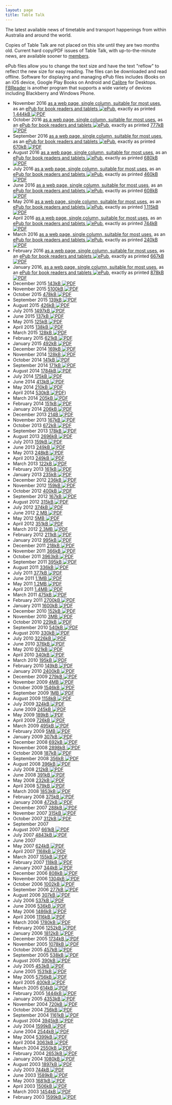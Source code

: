 ```yaml
---
layout: page
title: Table Talk
---
```

The latest available news of timetable and transport happenings from within Australia and around the world.

Copies of Table Talk are not placed on this site until they are two months old. Current hard copy/PDF issues of Table Talk, with up-to-the-minute news, are available sooner to [members](membship.html#membership).

ePub files allow you to change the text size and have the text "reflow" to reflect the new size for easy reading. The files can be downloaded and read offline. Software for displaying and managing ePub files includes iBooks on an iOS device, Google Play Books on Android and [Calibre](http://calibre-ebook.com) for Desktops. [FBReader](https://fbreader.org) is another program that supports a wide variety of devices including Blackberry and Windows Phone.

* November 2016 [as a web page, single column, suitable for most uses](ttalk201611.html),
as an [ePub for book readers and tablets ![ePub](epubicon.svg)](ttalk201611.epub), exactly as printed [1,444kB ![PDF](pdficon.svg)](http://cdnb.austta.org.au/tabletalk201611issue.pdf)
* October 2016 [as a web page, single column, suitable for most uses](ttalk201610.html),
as an [ePub for book readers and tablets ![ePub](epubicon.svg)](ttalk201610.epub), exactly as printed [777kB ![PDF](pdficon.svg)](http://cdnb.austta.org.au/tabletalk201610issue.pdf)
* September 2016 [as a web page, single column, suitable for most uses](ttalk201609.html),
as an [ePub for book readers and tablets ![ePub](epubicon.svg)](ttalk201609.epub), exactly as printed [670kB ![PDF](pdficon.svg)](http://cdnb.austta.org.au/tabletalk201609issue.pdf)
* August 2016 [as a web page, single column, suitable for most uses](ttalk201608.html),
as an [ePub for book readers and tablets ![ePub](epubicon.svg)](ttalk201608.epub), exactly as printed [680kB ![PDF](pdficon.svg)](http://cdnb.austta.org.au/tabletalk201608issue.pdf)
* July 2016 [as a web page, single column, suitable for most uses](ttalk201607.html),
as an [ePub for book readers and tablets ![ePub](epubicon.svg)](ttalk201607.epub), exactly as printed [460kB ![PDF](pdficon.svg)](http://cdnb.austta.org.au/tabletalk201607issue.pdf)
* June 2016 [as a web page, single column, suitable for most uses](ttalk201606.html),
as an [ePub for book readers and tablets ![ePub](epubicon.svg)](ttalk201606.epub), exactly as printed [608kB ![PDF](pdficon.svg)](http://cdnb.austta.org.au/tabletalk201606issue.pdf)
* May 2016 [as a web page, single column, suitable for most uses](ttalk201605.html),
as an [ePub for book readers and tablets ![ePub](epubicon.svg)](ttalk201605.epub), exactly as printed [1,115kB ![PDF](pdficon.svg)](http://cdnb.austta.org.au/tabletalk201605issue.pdf)
* April 2016 [as a web page, single column, suitable for most uses](ttalk201604.html),
as an [ePub for book readers and tablets ![ePub](epubicon.svg)](ttalk201604.epub), exactly as printed [744kB ![PDF](pdficon.svg)](http://cdnb.austta.org.au/tabletalk201604issue.pdf)
* March 2016 [as a web page, single column, suitable for most uses](ttalk201603.html),
as an [ePub for book readers and tablets ![ePub](epubicon.svg)](ttalk201603.epub), exactly as printed [240kB ![PDF](pdficon.svg)](http://cdnb.austta.org.au/tabletalk201603issue.pdf)
* February 2016 [as a web page, single column, suitable for most uses](ttalk201602.html),
as an [ePub for book readers and tablets ![ePub](epubicon.svg)](ttalk201602.epub), exactly as printed [667kB ![PDF](pdficon.svg)](http://cdnb.austta.org.au/tabletalk201602issue.pdf)
* January 2016, [as a web page, single column, suitable for most uses](ttalk201601.html),
as an [ePub for book readers and tablets ![ePub](epubicon.svg)](ttalk201601.epub), exactly as printed
[878kB ![PDF](pdficon.svg)](http://cdnb.austta.org.au/tabletalk201601issue.pdf)
* December 2015 [143kB ![PDF](pdficon.svg)](http://cdnb.austta.org.au/tabletalk201512issue.pdf)
* November 2015 [5100kB ![PDF](pdficon.svg)](http://cdnb.austta.org.au/tabletalk201511issue.pdf)
* October 2015 [478kB ![PDF](pdficon.svg)](http://cdnb.austta.org.au/tabletalk201510issue.pdf)
* September 2015 [139kB ![PDF](pdficon.svg)](http://cdnb.austta.org.au/tabletalk201509issue.pdf)
* August 2015 [426kB ![PDF](pdficon.svg)](http://cdnb.austta.org.au/tabletalk201508issue.pdf)
* July 2015 [1497kB ![PDF](pdficon.svg)](http://cdnb.austta.org.au/tabletalk201507issue.pdf)
* June 2015 [137kB ![PDF](pdficon.svg)](http://cdnb.austta.org.au/tabletalk201506issue.pdf)
* May 2015 [125kB ![PDF](pdficon.svg)](http://cdnb.austta.org.au/tabletalk20060issue.pdf)
* April 2015 [138kB ![PDF](pdficon.svg)](http://cdnb.austta.org.au/tabletalk201504issue.pdf)
* March 2015 [128kB ![PDF](pdficon.svg)](http://cdnb.austta.org.au/tabletalk201503issue.pdf)
* February 2015 [621kB ![PDF](pdficon.svg)](http://cdnb.austta.org.au/tabletalk201602issue.pdf)
* January 2015 [492kB ![PDF](pdficon.svg)](http://cdnb.austta.org.au/tabletalk201601issue.pdf)
* December 2014 [169kB ![PDF](pdficon.svg)](http://cdnb.austta.org.au/tabletalk201412issue.pdf)
* November 2014 [128kB ![PDF](pdficon.svg)](http://cdnb.austta.org.au/tabletalk201411issue.pdf)
* October 2014 [141kB ![PDF](pdficon.svg)](http://cdnb.austta.org.au/tabletalk201410issue.pdf)
* September 2014 [171kB ![PDF](pdficon.svg)](http://cdnb.austta.org.au/tabletalk201409issue.pdf)
* August 2014 [1784kB ![PDF](pdficon.svg)](http://cdnb.austta.org.au/tabletalk201408issue.pdf)
* July 2014 [175kB ![PDF](pdficon.svg)](http://cdnb.austta.org.au/tabletalk201407issue.pdf)
* June 2014 [413kB ![PDF](pdficon.svg)](http://cdnb.austta.org.au/tabletalk201406issue.pdf)
* May 2014 [210kB ![PDF](pdficon.svg)](http://cdnb.austta.org.au/tabletalk201405issue.pdf)
* April 2014 [530kB ![PDF](pdficon.svg)](http://cdnb.austta.org.au/tabletalk201404issue.pdf))
* March 2014 [205kB ![PDF](pdficon.svg)](http://cdnb.austta.org.au/tabletalk201403issue.pdf)
* February 2014 [151kB ![PDF](pdficon.svg)](http://cdnb.austta.org.au/tabletalk201402issue.pdf)
* January 2014 [206kB ![PDF](pdficon.svg)](http://cdnb.austta.org.au/tabletalk201401issue.pdf)
* December 2013 [214B ![PDF](pdficon.svg)](http://cdnb.austta.org.au/tabletalk201312issue.pdf)
* November 2013 [167kB ![PDF](pdficon.svg)](http://cdnb.austta.org.au/tabletalk201311issue.pdf)
* October 2013 [672kB ![PDF](pdficon.svg)](http://cdnb.austta.org.au/tabletalk201310issue.pdf)
* September 2013 [178kB ![PDF](pdficon.svg)](http://cdnb.austta.org.au/tabletalk201309issue.pdf)
* August 2013 [2696kB ![PDF](pdficon.svg)](http://cdnb.austta.org.au/tabletalk201308issue.pdf)
* July 2013 [159kB ![PDF](pdficon.svg)](http://cdnb.austta.org.au/tabletalk201307issue.pdf)
* June 2013 [249kB ![PDF](pdficon.svg)](http://cdnb.austta.org.au/tabletalk201306issue.pdf)
* May 2013 [248kB ![PDF](pdficon.svg)](http://cdnb.austta.org.au/tabletalk201305issue.pdf)
* April 2013 [249kB ![PDF](pdficon.svg)](http://cdnb.austta.org.au/tabletalk201304issue.pdf)
* March 2013 [122kB ![PDF](pdficon.svg)](http://cdnb.austta.org.au/tabletalk201303issue.pdf)
* February 2013 [161kB ![PDF](pdficon.svg)](http://cdnb.austta.org.au/tabletalk2016302issue.pdf)
* January 2013 [235kB ![PDF](pdficon.svg)](http://cdnb.austta.org.au/tabletalk201301issue.pdf)
* December 2012 [236kB ![PDF](pdficon.svg)](http://cdnb.austta.org.au/tabletalk201212issue.pdf)
*  November 2012 [159kB ![PDF](pdficon.svg)](http://cdnb.austta.org.au/tabletalk201211issue.pdf)
* October 2012 [400kB ![PDF](pdficon.svg)](http://cdnb.austta.org.au/tabletalk201210issue.pdf)
* September 2012 [167kB ![PDF](pdficon.svg)](http://cdnb.austta.org.au/tabletalk201209issue.pdf)
* August 2012 [315kB ![PDF](pdficon.svg)](http://cdnb.austta.org.au/tabletalk201208issue.pdf)
* July 2012 [374kB ![PDF](pdficon.svg)](http://cdnb.austta.org.au/tabletalk201207issue.pdf)
* June 2012 [2 MB ![PDF](pdficon.svg)](http://cdnb.austta.org.au/tabletalk201206issue.pdf)
* May 2012 [5MB ![PDF](pdficon.svg)](http://cdnb.austta.org.au/tabletalk201205issue.pdf)
* April 2012 [351kB ![PDF](pdficon.svg)](http://cdnb.austta.org.au/tabletalk201204issue.pdf)
* March 2012 [2.3MB ![PDF](pdficon.svg)](http://cdnb.austta.org.au/tabletalk201203issue.pdf)
* February 2012 [211kB ![PDF](pdficon.svg)](http://cdnb.austta.org.au/tabletalk201202issue.pdf)
* January 2012 [995kB ![PDF](pdficon.svg)](http://cdnb.austta.org.au/tabletalk201201issue.pdf)
* December 2011 [218kB ![PDF](pdficon.svg)](http://cdnb.austta.org.au/tabletalk201112issue.pdf)
* November 2011 [366kB ![PDF](pdficon.svg)](http://cdnb.austta.org.au/tabletalk201111issue.pdf)
* October 2011 [3963kB ![PDF](pdficon.svg)](http://cdnb.austta.org.au/tabletalk201110issue.pdf)
* September 2011 [395kB ![PDF](pdficon.svg)](http://cdnb.austta.org.au/tabletalk201109issue.pdf)
* August 2011 [336kB ![PDF](pdficon.svg)](http://cdnb.austta.org.au/tabletalk201108issue.pdf)
* July 2011 [377kB ![PDF](pdficon.svg)](http://cdnb.austta.org.au/tabletalk201107issue.pdf)
* June 2011 [1.1MB ![PDF](pdficon.svg)](http://cdnb.austta.org.au/tabletalk201106issue.pdf)
* May 2011 [1.2MB ![PDF](pdficon.svg)](http://cdnb.austta.org.au/tabletalk201105issue.pdf)
* April 2011 [1.4MB ![PDF](pdficon.svg)](http://cdnb.austta.org.au/tabletalk201104issue.pdf)
* March 2011 [475kB ![PDF](pdficon.svg)](http://cdnb.austta.org.au/tabletalk201103issue.pdf)
* February 2011 [2700kB ![PDF](pdficon.svg)](http://cdnb.austta.org.au/tabletalk201102issue.pdf)
* January 2011 [1600kB ![PDF](pdficon.svg)](http://cdnb.austta.org.au/tabletalk201101issue.pdf)
* December 2010 [152kB ![PDF](pdficon.svg)](http://cdnb.austta.org.au/tabletalk201012issue.pdf)
* November 2010 [3MB ![PDF](pdficon.svg)](http://cdnb.austta.org.au/tabletalk201011issue.pdf)
* October 2010 [229kB ![PDF](pdficon.svg)](http://cdnb.austta.org.au/tabletalk201010issue.pdf)
* September 2010 [540kB ![PDF](pdficon.svg)](http://cdnb.austta.org.au/tabletalk201009issue.pdf)
* August 2010 [330kB ![PDF](pdficon.svg)](http://cdnb.austta.org.au/tabletalk201008issue.pdf)
* July 2010 [3226kB ![PDF](pdficon.svg)](http://cdnb.austta.org.au/tabletalk2016007issue.pdf)
* June 2010 [376kB ![PDF](pdficon.svg)](http://cdnb.austta.org.au/tabletalk201006issue.pdf)
* May 2010 [921kB ![PDF](pdficon.svg)](http://cdnb.austta.org.au/tabletalk201005issue.pdf)
* April 2010 [340kB ![PDF](pdficon.svg)](http://cdnb.austta.org.au/tabletalk201004issue.pdf)
* March 2010 [195kB ![PDF](pdficon.svg)](http://cdnb.austta.org.au/tabletalk201003issue.pdf)
* February 2010 [149kB ![PDF](pdficon.svg)](http://cdnb.austta.org.au/tabletalk201002issue.pdf)
* January 2010 [2400kB ![PDF](pdficon.svg)](http://cdnb.austta.org.au/tabletalk201001issue.pdf)
* December 2009 [279kB ![PDF](pdficon.svg)](http://cdnb.austta.org.au/tabletalk200912issue.pdf)
* November 2009 [4MB ![PDF](pdficon.svg)](http://cdnb.austta.org.au/tabletalk200911issue.pdf)
* October 2009 [1546kB ![PDF](pdficon.svg)](http://cdnb.austta.org.au/tabletalk200910issue.pdf)
* September 2009 [1MB ![PDF](pdficon.svg)](http://cdnb.austta.org.au/tabletalk200909issue.pdf)
* August 2009 [1158kB ![PDF](pdficon.svg)](http://cdnb.austta.org.au/tabletalk200908issue.pdf)
* July 2009 [324kB ![PDF](pdficon.svg)](http://cdnb.austta.org.au/tabletalk200907issue.pdf)
* June 2009 [245kB ![PDF](pdficon.svg)](http://cdnb.austta.org.au/tabletalk200906issue.pdf)
* May 2009 [189kB ![PDF](pdficon.svg)](http://cdnb.austta.org.au/tabletalk200905issue.pdf)
* April 2009 [726kB ![PDF](pdficon.svg)](http://cdnb.austta.org.au/tabletalk200904issue.pdf)
* March 2009 [495kB ![PDF](pdficon.svg)](http://cdnb.austta.org.au/tabletalk200903issue.pdf)
* February 2009 [5MB ![PDF](pdficon.svg)](http://cdnb.austta.org.au/tabletalk200902issue.pdf)
* January 2009 [307kB ![PDF](pdficon.svg)](http://cdnb.austta.org.au/tabletalk200901issue.pdf)
* December 2008 [692kB ![PDF](pdficon.svg)](http://cdnb.austta.org.au/tabletalk200812issue.pdf)
* November 2008 [2898kB ![PDF](pdficon.svg)](http://cdnb.austta.org.au/tabletalk200811issue.pdf)
* October 2008 [187kB ![PDF](pdficon.svg)](http://cdnb.austta.org.au/tabletalk2008010issue.pdf)
* September 2008 [356kB ![PDF](pdficon.svg)](http://cdnb.austta.org.au/tabletalk200809issue.pdf)
* August 2008 [396kB ![PDF](pdficon.svg)](http://cdnb.austta.org.au/tabletalk200808issue.pdf)
* July 2008 [212kB ![PDF](pdficon.svg)](http://cdnb.austta.org.au/tabletalk200807issue.pdf)
* June 2008 [391kB ![PDF](pdficon.svg)](http://cdnb.austta.org.au/tabletalk200806issue.pdf)
* May 2008 [232kB ![PDF](pdficon.svg)](http://cdnb.austta.org.au/tabletalk200805issue.pdf)
* April 2008 [579kB ![PDF](pdficon.svg)](http://cdnb.austta.org.au/tabletalk200804issue.pdf)
* March 2008 [1853kB ![PDF](pdficon.svg)](http://cdnb.austta.org.au/tabletalk200803issue.pdf)
* February 2008 [375kB ![PDF](pdficon.svg)](http://cdnb.austta.org.au/tabletalk200802issue.pdf)
* January 2008 [472kB ![PDF](pdficon.svg)](http://cdnb.austta.org.au/tabletalk200801issue.pdf)
* December 2007 [288kB ![PDF](pdficon.svg)](http://cdnb.austta.org.au/tabletalk200712issue.pdf)
* November 2007 [315kB ![PDF](pdficon.svg)](http://cdnb.austta.org.au/tabletalk200711issue.pdf)
* October 2007 [312kB ![PDF](pdficon.svg)](http://cdnb.austta.org.au/tabletalk200710issue.pdf)
* September 2007
* August 2007 [661kB ![PDF](pdficon.svg)](http://cdnb.austta.org.au/tabletalk200708issue.pdf)
* July 2007 [4843kB ![PDF](pdficon.svg)](http://cdnb.austta.org.au/tabletalk200707issue.pdf)
* June 2007
* May 2007 [624kB ![PDF](pdficon.svg)](http://cdnb.austta.org.au/tabletalk200705issue.pdf)
* April 2007 [1168kB ![PDF](pdficon.svg)](http://cdnb.austta.org.au/tabletalk200704issue.pdf)
* March 2007 [155kB ![PDF](pdficon.svg)](http://cdnb.austta.org.au/tabletalk200703issue.pdf)
* February 2007 [118kB ![PDF](pdficon.svg)](http://cdnb.austta.org.au/tabletalk200702issue.pdf)
* January 2007 [344kB ![PDF](pdficon.svg)](http://cdnb.austta.org.au/tabletalk200701issue.pdf)
* December 2006 [808kB ![PDF](pdficon.svg)](http://cdnb.austta.org.au/tabletalk200612issue.pdf)
* November 2006 [1304kB ![PDF](pdficon.svg)](http://cdnb.austta.org.au/tabletalk200611issue.pdf)
* October 2006 [1002kB ![PDF](pdficon.svg)](http://cdnb.austta.org.au/tabletalk200610issue.pdf)
* September 2006 [277kB ![PDF](pdficon.svg)](http://cdnb.austta.org.au/tabletalk200609issue.pdf)
* August 2006 [307kB ![PDF](pdficon.svg)](http://cdnb.austta.org.au/tabletalk200608issue.pdf)
* July 2006 [537kB ![PDF](pdficon.svg)](http://cdnb.austta.org.au/tabletalk200607issue.pdf)
* June 2006 [536kB ![PDF](pdficon.svg)](http://cdnb.austta.org.au/tabletalk200606issue.pdf)
* May 2006 [1486kB ![PDF](pdficon.svg)](http://cdnb.austta.org.au/tabletalk200605issue.pdf)
* April 2006 [1116kB ![PDF](pdficon.svg)](http://cdnb.austta.org.au/tabletalk200604issue.pdf)
* March 2006 [1780kB ![PDF](pdficon.svg)](http://cdnb.austta.org.au/tabletalk200603issue.pdf)
* February 2006 [1252kB ![PDF](pdficon.svg)](http://cdnb.austta.org.au/tabletalk200602issue.pdf)
* January 2006 [1812kB ![PDF](pdficon.svg)](http://cdnb.austta.org.au/tabletalk200601issue.pdf)
* December 2005 [1734kB ![PDF](pdficon.svg)](http://cdnb.austta.org.au/tabletalk200512issue.pdf)
* November 2005 [1078kB ![PDF](pdficon.svg)](http://cdnb.austta.org.au/tabletalk200511issue.pdf)
* October 2005 [457kB ![PDF](pdficon.svg)](http://cdnb.austta.org.au/tabletalk200510issue.pdf)
* September 2005 [538kB ![PDF](pdficon.svg)](http://cdnb.austta.org.au/tabletalk200509issue.pdf)
* August 2005 [390kB ![PDF](pdficon.svg)](http://cdnb.austta.org.au/tabletalk200508issue.pdf)
* July 2005 [453kB ![PDF](pdficon.svg)](http://cdnb.austta.org.au/tabletalk200507issue.pdf)
* June 2005 [1531kB ![PDF](pdficon.svg)](http://cdnb.austta.org.au/tabletalk200506issue.pdf)
* May 2005 [5756kB ![PDF](pdficon.svg)](http://cdnb.austta.org.au/tabletalk200505issue.pdf)
* April 2005 [400kB ![PDF](pdficon.svg)](http://cdnb.austta.org.au/tabletalk200504issue.pdf)
* March 2005 [614kB ![PDF](pdficon.svg)](http://cdnb.austta.org.au/tabletalk200503issue.pdf)
* February 2005 [1444kB ![PDF](pdficon.svg)](http://cdnb.austta.org.au/tabletalk200502issue.pdf)
* January 2005 [4353kB ![PDF](pdficon.svg)](http://cdnb.austta.org.au/tabletalk200501issue.pdf)
* November 2004 [720kB ![PDF](pdficon.svg)](http://cdnb.austta.org.au/tabletalk200411issue.pdf)
* October 2004 [756kB ![PDF](pdficon.svg)](http://cdnb.austta.org.au/tabletalk200410issue.pdf)
* September 2004 [1161kB ![PDF](pdficon.svg)](http://cdnb.austta.org.au/tabletalk200409issue.pdf)
* August 2004 [3945kB ![PDF](pdficon.svg)](http://cdnb.austta.org.au/tabletalk200408issue.pdf)
* July 2004 [1599kB ![PDF](pdficon.svg)](http://cdnb.austta.org.au/tabletalk200407issue.pdf)
* June 2004 [2544kB ![PDF](pdficon.svg)](http://cdnb.austta.org.au/tabletalk200406issue.pdf)
* May 2004 [5399kB ![PDF](pdficon.svg)](http://cdnb.austta.org.au/tabletalk200405issue.pdf)
* April 2004 [3063kB ![PDF](pdficon.svg)](http://cdnb.austta.org.au/tabletalk200404issue.pdf)
* March 2004 [2550kB ![PDF](pdficon.svg)](http://cdnb.austta.org.au/tabletalk200403issue.pdf)
* February 2004 [2653kB ![PDF](pdficon.svg)](http://cdnb.austta.org.au/tabletalk200402issue.pdf)
* January 2004 [1080kB ![PDF](pdficon.svg)](http://cdnb.austta.org.au/tabletalk200401issue.pdf)
* August 2003 [1897kB ![PDF](pdficon.svg)](http://cdnb.austta.org.au/tabletalk200308issue.pdf)
* July 2003 [744kB ![PDF](pdficon.svg)](http://cdnb.austta.org.au/tabletalk200307issue.pdf)
* June 2003 [1589kB ![PDF](pdficon.svg)](http://cdnb.austta.org.au/tabletalk200306issue.pdf)
* May 2003 [1681kB ![PDF](pdficon.svg)](http://cdnb.austta.org.au/tabletalk200305issue.pdf)
* April 2003 [1506kB ![PDF](pdficon.svg)](http://cdnb.austta.org.au/tabletalk200304issue.pdf)
* March 2003 [1454kB ![PDF](pdficon.svg)](http://cdnb.austta.org.au/tabletalk200303issue.pdf)
* February 2003 [1599kB ![PDF](pdficon.svg)](http://cdnb.austta.org.au/tabletalk200302issue.pdf)
